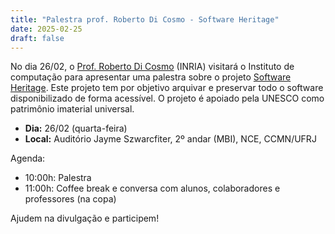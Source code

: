 ```yaml
---
title: "Palestra prof. Roberto Di Cosmo - Software Heritage"
date: 2025-02-25
draft: false
---
```


No dia 26/02, o [Prof. Roberto Di Cosmo](https://www.dicosmo.org/index.en.html)
(INRIA) visitará o Instituto de computação para apresentar uma palestra
sobre o projeto [Software Heritage](https://www.softwareheritage.org/). Este
projeto tem por objetivo arquivar e preservar todo o software disponibilizado de
forma acessível. O projeto é apoiado pela UNESCO como patrimônio imaterial
universal.

- **Dia:** 26/02 (quarta-feira)
- **Local:** Auditório Jayme Szwarcfiter, 2º andar (MBI), NCE, CCMN/UFRJ

Agenda:

- 10:00h: Palestra
- 11:00h: Coffee break e conversa com alunos, colaboradores e professores (na copa)

Ajudem na divulgação e participem!
